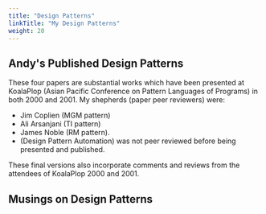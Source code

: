 ```yaml
---
title: "Design Patterns"
linkTitle: "My Design Patterns"
weight: 20
---
```


## Andy's Published Design Patterns


These four papers are substantial works which have been presented at KoalaPlop (Asian Pacific Conference on Pattern Languages of Programs) in both 2000 and 2001.  My shepherds (paper peer reviewers) were:

- Jim Coplien (MGM pattern)
- Ali Arsanjani (TI pattern)
- James Noble (RM pattern).  
- (Design Pattern Automation) was not peer reviewed before being presented and published.

These final versions also incorporate comments and reviews from the attendees of KoalaPlop 2000 and 2001.

<!--

# OLD FRONT PAGE

**My Design Patterns**
----------------------

### [Relationship Manager Pattern](/index.php/design_patterns/relationship_manager/)

A central mediating class which records all the one-to-one, one-to-many and many-to-many relationships between a group of selected classes. Classes that use a Relationship Manager to implement their…

### [Model Gui Mediator Pattern](/index.php/design_patterns/model_gui_mediator_pattern/)

The MGM pattern is a variation of MVC (model view controller) or MVP (Model View Presenter) but takes into account the use of modern off the shelf GUI controls. A MGM object displays a portion of a…

### [Transformation Interface Pattern](/index.php/design_patterns/transformation_interface_pattern/)

The Transformation Interface is both a design pattern and an architectural pattern. It describes an interface or layer, which offers services to transform an object into another format and back agai…

### [Design Pattern Automation](/index.php/design_patterns/pattern_automation/)

As design patterns become more mainstream, various IDE's (Integrated Development Environments) and UML modelling software environments have begun to introduce support for design patterns. For example,…

-->

## Musings on Design Patterns

